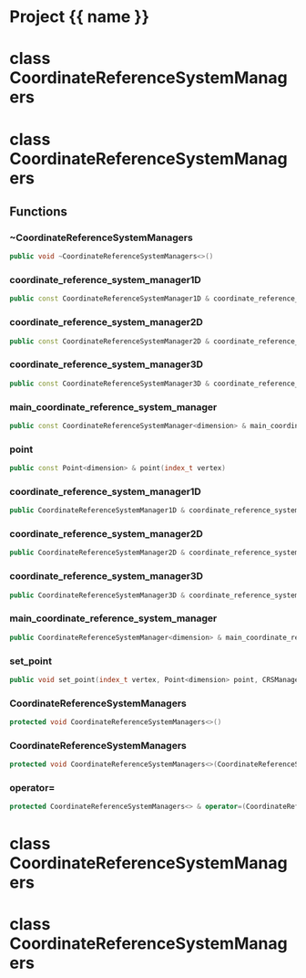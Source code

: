 <script setup>
import {useRoute} from 'vitepress'
const {path} = useRoute()
const tokens = path.split('/')
const words = tokens[2].split('-');
for (let i = 0; i < words.length; i++) {
    words[i] = words[i].charAt(0).toUpperCase() + words[i].slice(1);
    words[i] = words[i].replace('geode', 'Geode')
}
const name = words.join('-');
</script>
# Project {{ name }}

# class CoordinateReferenceSystemManagers


# class CoordinateReferenceSystemManagers


## Functions

### ~CoordinateReferenceSystemManagers

```cpp
public void ~CoordinateReferenceSystemManagers<>()
```


### coordinate_reference_system_manager1D

```cpp
public const CoordinateReferenceSystemManager1D & coordinate_reference_system_manager1D()
```


### coordinate_reference_system_manager2D

```cpp
public const CoordinateReferenceSystemManager2D & coordinate_reference_system_manager2D()
```


### coordinate_reference_system_manager3D

```cpp
public const CoordinateReferenceSystemManager3D & coordinate_reference_system_manager3D()
```


### main_coordinate_reference_system_manager

```cpp
public const CoordinateReferenceSystemManager<dimension> & main_coordinate_reference_system_manager()
```


### point

```cpp
public const Point<dimension> & point(index_t vertex)
```


### coordinate_reference_system_manager1D

```cpp
public CoordinateReferenceSystemManager1D & coordinate_reference_system_manager1D(CRSManagersKey )
```


### coordinate_reference_system_manager2D

```cpp
public CoordinateReferenceSystemManager2D & coordinate_reference_system_manager2D(CRSManagersKey )
```


### coordinate_reference_system_manager3D

```cpp
public CoordinateReferenceSystemManager3D & coordinate_reference_system_manager3D(CRSManagersKey )
```


### main_coordinate_reference_system_manager

```cpp
public CoordinateReferenceSystemManager<dimension> & main_coordinate_reference_system_manager(CRSManagersKey )
```


### set_point

```cpp
public void set_point(index_t vertex, Point<dimension> point, CRSManagersKey )
```


### CoordinateReferenceSystemManagers

```cpp
protected void CoordinateReferenceSystemManagers<>()
```


### CoordinateReferenceSystemManagers

```cpp
protected void CoordinateReferenceSystemManagers<>(CoordinateReferenceSystemManagers<> && other)
```


### operator=

```cpp
protected CoordinateReferenceSystemManagers<> & operator=(CoordinateReferenceSystemManagers<> && other)
```




# class CoordinateReferenceSystemManagers


# class CoordinateReferenceSystemManagers


